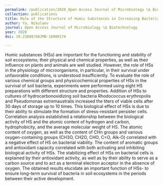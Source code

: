 ```yaml
---
permalink: /publication/2020_Open Access Journal of Microbiology \& Biotechnology_Role 
collection: publications
title: Role of the Structure of Humic Substances in Increasing Bacterial Survival
author: Ya, Nikolaev
journal: Open Access Journal of Microbiology \& Biotechnology
year: 2020
doi: 10.23880/OAJMB-16000174

---
```


Humic substances (HSs) are important for the functioning and stability of soil ecosystems; their physical and chemical properties, as well as their influence on plants and animals are well studied. However, the role of HSs in the physiology of microorganisms, in particular, in their survival under unfavorable conditions, is understood insufficiently. To evaluate the role of various chemical groups and physicochemical properties of HSs in the survival of soil bacteria, experiments were performed using eight HS preparations with different structure and properties. Addition of HSs to cultures of hydrocarbonoxidizing soil bacteria Rhodococcus erythropolis and Pseudomonas extremaustralis increased the titers of viable cells after 30 days of storage up to 10 times. This biological effect of HSs is due to their ability to stimulate the formation of stress-resistant persister cells. Correlation analysis established a relationship between the biological activity of HS and the atomic content of hydrogen and carbon, hydrophobicity, and the average molecular weight of HS. The atomic content of oxygen, as well as the content of CHn groups and various oxygen-containing groups (CH3O, CH2O, CHO, C=O, Alk-O) correlated with a negative effect of HS on bacterial viability. The content of aromatic groups and antioxidant capacity correlated with both activating and inhibiting biological activity of HSs. The stabilizing effect of HSs on bacterial cells is explained by their antioxidant activity, as well as by their ability to serve as a carbon source and to act as a terminal electron acceptor in the absence of oxygen. The obtained results elucidate an important function of HSs- to ensure long-term survival of bacteria in soil ecosystems in the periods between their active development.
